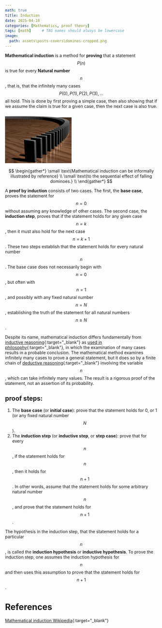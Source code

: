 ```yaml
---
math: true
title: Induction
date: 2025-04-10
categories: [Mathematics, proof theory]
tags: [math]     # TAG names should always be lowercase
image:
  path: assets\posts-covers\dominos-cropped.png
---
```


**Mathematical induction** is a method for **proving** that a statement $$P(n)$$ is true for every **Natural number** $$n$$, that is, that the infinitely many cases $$P(0),P(1),P(2),P(3),\dots$$ all hold. This is done by first proving a simple case, then also showing that if we assume the claim is true for a given case, then the next case is also true.

![dominos](assets/img/220px-Dominoeffect.png)  

$$
\begin{gather*}
\small \text{Mathematical induction can be informally illustrated by reference} \\
\small \text{to the sequential effect of falling dominoes.} \\
\end{gather*}
$$

A **proof by induction** consists of two cases. The first, the **base case**, proves the statement for $$n=0$$ without assuming any knowledge of other cases. The second case, the **induction step**, proves that if the statement holds for any given case $$n=k$$, then it must also hold for the next case $$n=k+1$$. These two steps establish that the statement holds for every natural number $$n$$. The base case does not necessarily begin with $$n=0$$, but often with $$n=1$$, and possibly with any fixed natural number $$n=N$$, establishing the truth of the statement for all natural numbers $$n\geq N$$.

Despite its name, mathematical induction differs fundamentally from [inductive reasoning](https://en.wikipedia.org/wiki/Inductive_reasoning){:target="_blank"} as [used in philosophy](https://en.wikipedia.org/wiki/Problem_of_induction "Problem of induction"){:target="_blank"}, in which the examination of many cases results in a probable conclusion. The mathematical method examines infinitely many cases to prove a general statement, but it does so by a finite chain of [deductive reasoning](https://en.wikipedia.org/wiki/Deductive_reasoning){:target="_blank"} involving the variable $$n$$, which can take infinitely many values. The result is a rigorous proof of the statement, not an assertion of its probability.


## proof steps:

1. The **base case** (or **initial case**): prove that the statement holds for 0, or 1 (or any fixed natural number $$N$$).
2. The **induction step** (or **inductive step**, or **step case**): prove that for every $$n$$, if the statement holds for $$n$$, then it holds for $$n+1$$. In other words, assume that the statement holds for some arbitrary natural number $$n$$, and prove that the statement holds for $$n+1$$.

The hypothesis in the induction step, that the statement holds for a particular $$n$$, is called the **induction hypothesis** or **inductive hypothesis**. To prove the induction step, one assumes the induction hypothesis for $$n$$ and then uses this assumption to prove that the statement holds for $$n+1$$.

# References

[Mathematical induction Wikipedia](https://en.wikipedia.org/wiki/Mathematical_induction){:target="_blank"}

